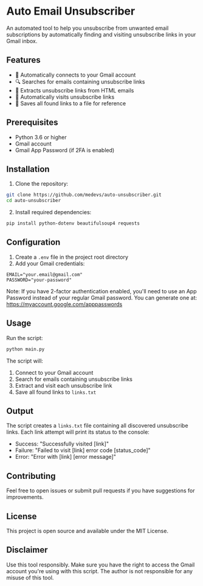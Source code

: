 # Auto Email Unsubscriber

An automated tool to help you unsubscribe from unwanted email subscriptions by automatically finding and visiting unsubscribe links in your Gmail inbox.

## Features

- 📧 Automatically connects to your Gmail account
- 🔍 Searches for emails containing unsubscribe links
- 🔗 Extracts unsubscribe links from HTML emails
- 🚀 Automatically visits unsubscribe links
- 💾 Saves all found links to a file for reference

## Prerequisites

- Python 3.6 or higher
- Gmail account
- Gmail App Password (if 2FA is enabled)

## Installation

1. Clone the repository:
```bash
git clone https://github.com/medevs/auto-unsubscriber.git
cd auto-unsubscriber
```

2. Install required dependencies:
```bash
pip install python-dotenv beautifulsoup4 requests
```

## Configuration

1. Create a `.env` file in the project root directory
2. Add your Gmail credentials:
```
EMAIL="your.email@gmail.com"
PASSWORD="your-password"
```

Note: If you have 2-factor authentication enabled, you'll need to use an App Password instead of your regular Gmail password. You can generate one at: https://myaccount.google.com/apppasswords

## Usage

Run the script:
```bash
python main.py
```

The script will:
1. Connect to your Gmail account
2. Search for emails containing unsubscribe links
3. Extract and visit each unsubscribe link
4. Save all found links to `links.txt`

## Output

The script creates a `links.txt` file containing all discovered unsubscribe links. Each link attempt will print its status to the console:
- Success: "Successfully visited [link]"
- Failure: "Failed to visit [link] error code [status_code]"
- Error: "Error with [link] [error message]"

## Contributing

Feel free to open issues or submit pull requests if you have suggestions for improvements.

## License

This project is open source and available under the MIT License.

## Disclaimer

Use this tool responsibly. Make sure you have the right to access the Gmail account you're using with this script. The author is not responsible for any misuse of this tool.